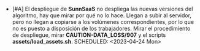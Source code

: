 - [#A] El despliegue de **SunnSaaS** no despliega las nuevas versiones del algoritmo, hay que mirar por qué no lo hace. Llegan a subir al servidor, pero no llegan a copiarse a los volúmenes correspondientes, por lo que no es puesto a disposición de los trabajadores. Mirar el procedimiento de despliegue, mirar **CAUTION-DATA_LOSS/907** y el scripts **assets/load_assets.sh**.
  SCHEDULED: <2023-04-24 Mon>